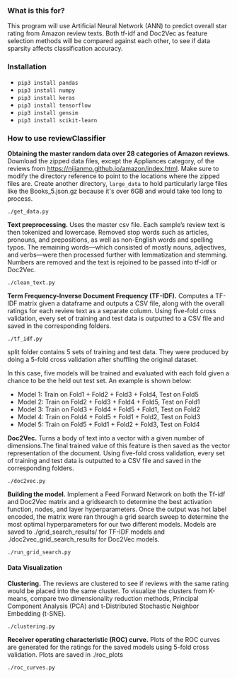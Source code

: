 ### What is this for?
This program will use Artificial Neural Network (ANN) to predict overall star rating from Amazon review texts. Both tf-idf and Doc2Vec as feature selection methods will be compared against each other, to see if data sparsity affects classification accuracy.

### Installation
+ `pip3 install pandas`
+ `pip3 install numpy`
+ `pip3 install keras`
+ `pip3 install tensorflow`
+ `pip3 install gensim`
+ `pip3 install scikit-learn`

### How to use reviewClassifier
**Obtaining the master random data over 28 categories of Amazon reviews.** 
Download the zipped data files, except the Appliances category, of the reviews from https://nijianmo.github.io/amazon/index.html. Make sure to modify the directory reference to point to the locations where the zipped files are. Create another directory, `large_data` to hold particularly large files like the Books_5.json.gz because it's over 6GB and would take too long to process. 

``` ./get_data.py ```


**Text preprocessing.** Uses the master csv file. Each sample’s review text is then tokenized and lowercase. Removed stop words such as articles, pronouns, and prepositions, as well as non-English words and spelling typos. The remaining words—which consisted of mostly nouns, adjectives, and verbs—were then processed further with lemmatization and stemming. Numbers are removed and the text is rejoined to be passed into tf-idf or Doc2Vec.

``` ./clean_text.py ```

**Term Frequency-Inverse Document Frequency (TF-IDF).** Computes a TF-IDF matrix given a dataframe and outputs a CSV file, along with the overall ratings for each review text as a separate column. Using five-fold cross validation, every set of training and test data is outputted to a CSV file and saved in the corresponding folders.

``` ./tf_idf.py ```

split folder contains 5 sets of training and test data. They were produced by doing a 5-fold cross validation after shuffling the original dataset.

In this case, five models will be trained and evaluated with each fold given a chance to be the held out test set. An example is shown below: 

+ Model 1: Train on Fold1 + Fold2 + Fold3 + Fold4, Test on Fold5
+ Model 2: Train on Fold2 + Fold3 + Fold4 + Fold5, Test on Fold1
+ Model 3: Train on Fold3 + Fold4 + Fold5 + Fold1, Test on Fold2
+ Model 4: Train on Fold4 + Fold5 + Fold1 + Fold2, Test on Fold3
+ Model 5: Train on Fold5 + Fold1 + Fold2 + Fold3, Test on Fold4

**Doc2Vec.** Turns a body of text into a vector with a given number of dimensions.The final trained value of this feature is then saved as the vector representation of the document. Using five-fold cross validation, every set of training and test data is outputted to a CSV file and saved in the corresponding folders.

``` ./doc2vec.py ```

**Building the model.** Implement a Feed Forward Network on both the Tf-idf and Doc2Vec matrix and a gridsearch to determine the best activation function, nodes, and layer hyperparameters. Once the output was hot label encoded, the matrix were ran through a grid search sweep to determine the most optimal hyperparameters for our two different models. Models are saved to ./grid_search_results/ for TF-IDF models and ./doc2vec_grid_search_results for Doc2Vec models. 

``` ./run_grid_search.py ```

#### Data Visualization
**Clustering.** The reviews are clustered to see if reviews with the same rating would be placed into the same cluster. To visualize the clusters from K-means, compare two dimensionality reduction methods, Principal Component Analysis (PCA) and t-Distributed Stochastic Neighbor Embedding (t-SNE).

``` ./clustering.py ```

**Receiver operating characteristic (ROC) curve.** Plots of the ROC curves are generated for the ratings for the saved models using 5-fold cross validation. Plots are saved in ./roc_plots

``` ./roc_curves.py ```


